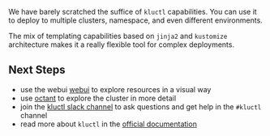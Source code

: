 We have barely scratched the suffice of `kluctl` capabilities. You can use it to
deploy to multiple clusters, namespace, and even different environments. 

The mix of templating capabilities based on `jinja2` and `kustomize`
architecture makes it a really flexible tool for complex deployments.

## Next Steps

- use the webui [webui]({{TRAFFIC_HOST1_8080}}) to explore resources in a visual
way
- use [octant]({{TRAFFIC_HOST1_7777}}) to explore the cluster in more detail
- join the [kluctl slack channel](https://slack.cncf.io/) to ask questions and
get help in the `#kluctl` channel
- read more about `kluctl` in the [official documentation](https://kluctl.io/docs/)
